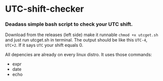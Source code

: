 # UTC-shift-checker
### Deadass simple bash script to check your UTC shift.

Download from the releases (left side) make it runnable `chmod +x utcget.sh` and just run utcget.sh in terminal. The output should be like this `UTC-4`, `UTC+2`. If it says `UTC` your shift equals 0.

All depencies are already on every linux distro.
It uses those commands:
- expr
- date
- echo
